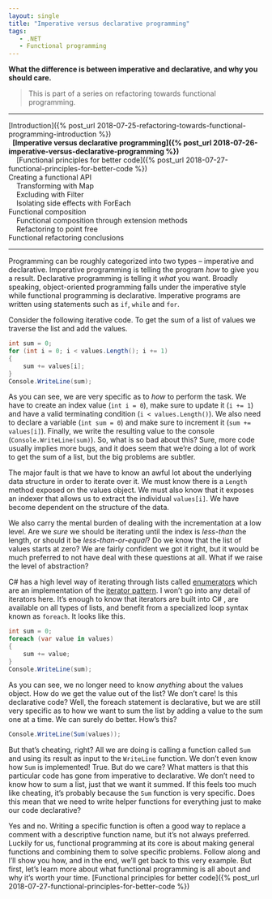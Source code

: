 ```yaml
---
layout: single
title: "Imperative versus declarative programming"
tags:
   - .NET
   - Functional programming
---
```


**What the difference is between imperative and declarative, and why you should care.**

> This is part of a series on refactoring towards functional programming.

---
[Introduction]({% post_url 2018-07-25-refactoring-towards-functional-programming-introduction %})  
&nbsp;&nbsp;**[Imperative versus declarative programming]({% post_url 2018-07-26-imperative-versus-declarative-programming %})**  
&nbsp;&nbsp;&nbsp;&nbsp;[Functional principles for better code]({% post_url 2018-07-27-functional-principles-for-better-code %})  
Creating a functional API  
&nbsp;&nbsp;&nbsp;&nbsp;Transforming with Map  
&nbsp;&nbsp;&nbsp;&nbsp;Excluding with Filter  
&nbsp;&nbsp;&nbsp;&nbsp;Isolating side effects with ForEach  
Functional composition  
&nbsp;&nbsp;&nbsp;&nbsp;Functional composition through extension methods  
&nbsp;&nbsp;&nbsp;&nbsp;Refactoring to point free  
Functional refactoring conclusions  

---

Programming can be roughly categorized into two types – imperative and declarative. Imperative programming is telling the program *how* to give you a result. Declarative programming is telling it *what* you want. Broadly speaking, object-oriented programming falls under the imperative style while functional programming is declarative. Imperative programs are written using statements such as ```if```, ```while``` and ```for```.

Consider the following iterative code. To get the sum of a list of values we traverse the list and add the values.

```csharp
int sum = 0;
for (int i = 0; i < values.Length(); i += 1)
{
    sum += values[i];
}
Console.WriteLine(sum);
```

As you can see, we are very specific as to *how* to perform the task. We have to create an index value (```int i = 0```), make sure to update it (```i += 1```) and have a valid terminating condition (```i < values.Length()```). We also need to declare a variable (```int sum = 0```) and make sure to increment it (```sum += values[i]```). Finally, we write the resulting value to the console (```Console.WriteLine(sum)```). So, what is so bad about this? Sure, more code usually implies more bugs, and it does seem that we’re doing a lot of work to get the sum of a list, but the big problems are subtler.

The major fault is that we have to know an awful lot about the underlying data structure in order to iterate over it. We must know there is a ```Length``` method exposed on the values object. We must also know that it exposes an indexer that allows us to extract the individual ```values[i]```. We have become dependent on the structure of the data.

We also carry the mental burden of dealing with the incrementation at a low level. Are we *sure* we should be iterating until the index is *less-than* the length, or should it be *less-than-or-equal*? Do we know that the list of values starts at zero? We are fairly confident we got it right, but it would be much preferred to not have deal with these questions at all. What if we raise the level of abstraction?

C# has a high level way of iterating through lists called [enumerators](https://msdn.microsoft.com/en-us/library/78dfe2yb(v=vs.110).aspx) which are an implementation of the [iterator pattern](https://en.wikipedia.org/wiki/Iterator_pattern). I won’t go into any detail of iterators here. It’s enough to know that iterators are built into C# , are available on all types of lists, and benefit from a specialized loop syntax known as ```foreach```. It looks like this.

```csharp
int sum = 0;
foreach (var value in values)
{
    sum += value;
}
Console.WriteLine(sum);
```

As you can see, we no longer need to know *anything* about the values object. How do we get the value out of the list? We don’t care! Is this declarative code? Well, the foreach statement is declarative, but we are still very specific as to how we want to sum the list by adding a value to the sum one at a time. We can surely do better. How’s this?

```csharp
Console.WriteLine(Sum(values));
```

But that’s cheating, right? All we are doing is calling a function called ```Sum``` and using its result as input to the ```WriteLine``` function. We don’t even know how ```Sum``` is implemented! True. But do we care? What matters is that this particular code has gone from imperative to declarative. We don’t need to know how to sum a list, just that we want it summed. If this feels too much like cheating, it’s probably because the ```Sum``` function is very specific. Does this mean that we need to write helper functions for everything just to make our code declarative?

Yes and no. Writing a specific function is often a good way to replace a comment with a descriptive function name, but it’s not always preferred. Luckily for us, functional programming at its core is about making general functions and combining them to solve specific problems. Follow along and I’ll show you how, and in the end, we’ll get back to this very example. But first, let’s learn more about what functional programming is all about and why it’s worth your time. [Functional principles for better code]({% post_url 2018-07-27-functional-principles-for-better-code %})